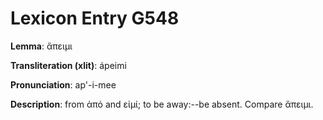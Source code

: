 # Lexicon Entry G548

**Lemma**: ἄπειμι

**Transliteration (xlit)**: ápeimi

**Pronunciation**: ap'-i-mee

**Description**:
from ἀπό and εἰμί; to be away:--be absent. Compare ἄπειμι.
